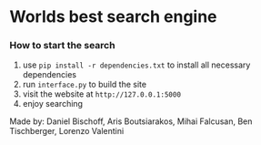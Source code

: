 # Worlds best search engine

### How to start the search
1. use `pip install -r dependencies.txt` to install all necessary dependencies
2. run `interface.py` to build the site
3. visit the website at `http://127.0.0.1:5000`
4. enjoy searching

Made by:
Daniel Bischoff, Aris Boutsiarakos, Mihai Falcusan, Ben Tischberger, Lorenzo Valentini
